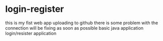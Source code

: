 # login-register
this is my fist web app uploading to github 
there is some problem with the connection will be fixing as soon as possible
basic java application login/resister application
